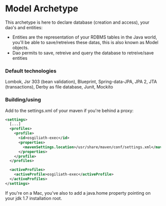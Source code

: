 #  Model Archetype

This archetype is here to declare database (creation and access), your dao's and entities:

* Entities are the representation of your RDBMS tables in the Java world, you'll be able to save/retreives these datas, this is also known as Model objects.
* Dao permits to save, retreive and query the database to retreive/save entities
 
### Default technologies
Lombok, Jsr 303 (bean validation), Blueprint, Spring-data-JPA, JPA 2, JTA (transactions), Derby as file database, Junit, Mockito

### Building/using

Add to the settings.xml of your maven if you're behind a proxy:
```xml
<settings>
  [...]
  <profiles>
    <profile>
      <id>osgiliath-exec</id>
      <properties>
        <mavenSettings.location>/usr/share/maven/conf/settings.xml</mavenSettings.location>
      </properties>
    </profile>
  </profiles>

  <activeProfiles>
    <activeProfile>osgiliath-exec</activeProfile>
  </activeProfiles>
</settings>
```
If you're on a Mac, you've also to add a java.home property pointing on your jdk 1.7 installation root.


